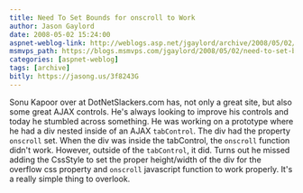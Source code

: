 ```yaml
---
title: Need To Set Bounds for onscroll to Work
author: Jason Gaylord
date: 2008-05-02 15:24:00
aspnet-weblog-link: http://weblogs.asp.net/jgaylord/archive/2008/05/02/need-to-set-bounds-for-onscroll-to-work.aspx
msmvps_path: https://blogs.msmvps.com/jgaylord/2008/05/02/need-to-set-bounds-for-onscroll-to-work/
categories: [aspnet-weblog]
tags: [archive]
bitly: https://jasong.us/3f8243G
---
```


Sonu Kapoor over at DotNetSlackers.com has, not only a great site, but also some great AJAX controls. He's always looking to improve his controls and today he stumbled across something. He was working on a prototype where he had a div nested inside of an AJAX `tabControl`. The div had the property `onscroll` set. When the div was inside the tabControl, the `onscroll` function didn't work. However, outside of the `tabControl`, it did. Turns out he missed adding the CssStyle to set the proper height/width of the div for the overflow css property and `onscroll` javascript function to work properly. It's a really simple thing to overlook.